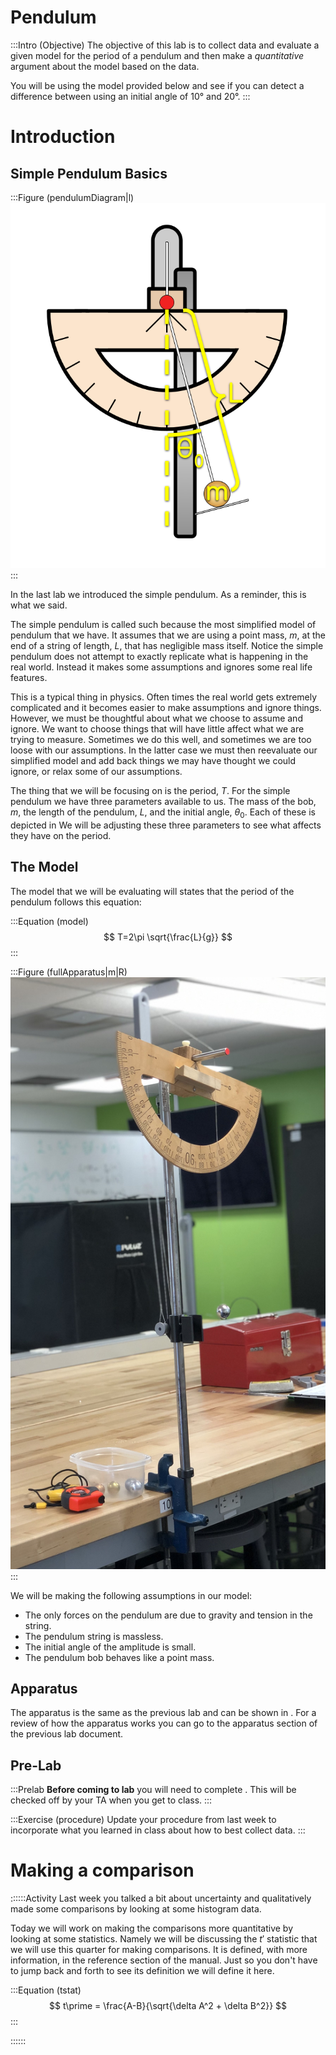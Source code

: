 # Pendulum

:::Intro (Objective)
The objective of this lab is to collect data and evaluate a given model for the period of a pendulum and then make a *quantitative* argument about the model based on the data. 

You will be using the model provided below and see if you can detect a difference between using an initial angle of 10° and 20°. 
:::

# Introduction

## Simple Pendulum Basics
:::Figure (pendulumDiagram|l)
![A diagram of the apparatus. There is a vertical dashed line that marks the lowest point of the pendulum, while the bob itself is displaced to one side. There is an arc from the vertical to the displaced bob and it is labelled theta sub zero, for the initial angle. There is a marker running the length of the string to the middle of the bob to indicate the length of the pendulum designated as L. Lastly there is an m located inside the bob to show it has mass.](imgs/Lab1/PendulumDiagram.png "A diagram of the setup indicating the length, L, the mass, m, and the initial angle, θ_0. (Click on me, or any figure, to see a larger version)")
:::

In the last lab we introduced the simple pendulum. As a reminder, this is what we said.

The simple pendulum is called such because the most simplified model of pendulum that we have. It assumes that we are using a point mass, $m$, at the end of a string of length, $L$, that has negligible mass itself. Notice the simple pendulum does not attempt to exactly replicate what is happening in the real world. Instead it makes some assumptions and ignores some real life features.

This is a typical thing in physics. Often times the real world gets extremely complicated and it becomes easier to make assumptions and ignore things. However, we must be thoughtful about what we choose to assume and ignore. We want to choose things that will have little affect what we are trying to measure. Sometimes we do this well, and sometimes we are too loose with our assumptions. In the latter case we must then reevaluate our simplified model and add back things we may have thought we could ignore, or relax some of our assumptions.

The thing that we will be focusing on is the period, $T$. For the simple pendulum we have three parameters available to us. The mass of the bob, $m$, the length of the pendulum, $L$, and the initial angle, $\theta_0$. Each of these is depicted in [](Figure-pendulumDiagram) We will be adjusting these three parameters to see what affects they have on the period.

## The Model
The model that we will be evaluating will states that the period of the pendulum follows this equation:

:::Equation (model)
$$
T=2\pi \sqrt{\frac{L}{g}}
$$
:::

:::Figure (fullApparatus|m|R)
![Picture of the apparatus. Has a metal bar vertically clamped to a table. At the top of the bar clamped on is another bar that is orthogonal to the original. Clamped to the horizontal bar is a large wooden protractor. In front of the protractor is a string goes through a hole in the horizontal bar. In the middle of the vertical rod is a piece of plastic that is used to adjust the length of the string.](imgs/Lab1/FullApparatus.jpg "Fully constructed pendulum apparatus")
:::

We will be making the following assumptions in our model:
- The only forces on the pendulum are due to gravity and tension in the string.
- The pendulum string is massless.
- The initial angle of the amplitude is small.
- The pendulum bob behaves like a point mass.



## Apparatus



The apparatus is the same as the previous lab and can be shown in [](Figure-fullApparatus). For a review of how the apparatus works you can go to the apparatus section of the previous lab document.


## Pre-Lab

:::Prelab
**Before coming to lab** you will need to complete [](Exercise-procedure). This will be checked off by your TA when you get to class. 
:::

:::Exercise (procedure)
Update your procedure from last week to incorporate what you learned in class about how to best collect data.
:::


# Making a comparison

::::::Activity
Last week you talked a bit about uncertainty and qualitatively made some comparisons by looking at some histogram data. 

Today we will work on making the comparisons more quantitative by looking at some statistics. Namely we will be discussing the $t\prime$ statistic that we will use this quarter for making comparisons. It is defined, with more information, in the reference section of the manual. Just so you don't have to jump back and forth to see its definition we will define it here.

:::Equation (tstat)
$$
t\prime = \frac{A-B}{\sqrt{\delta A^2 + \delta B^2}}
$$
:::

::::::






